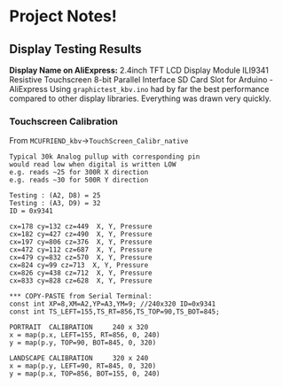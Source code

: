 # Project Notes!

## Display Testing Results
**Display Name on AliExpress:** 2.4inch TFT LCD Display Module ILI9341 Resistive Touchscreen 8-bit Parallel Interface SD Card Slot for Arduino - AliExpress
Using `graphictest_kbv.ino` had by far the best performance compared to other display libraries. Everything was drawn very quickly. 
### Touchscreen Calibration
From `MCUFRIEND_kbv`->`TouchScreen_Calibr_native`
```
Typical 30k Analog pullup with corresponding pin
would read low when digital is written LOW
e.g. reads ~25 for 300R X direction
e.g. reads ~30 for 500R Y direction

Testing : (A2, D8) = 25
Testing : (A3, D9) = 32
ID = 0x9341

cx=178 cy=132 cz=449  X, Y, Pressure
cx=182 cy=427 cz=490  X, Y, Pressure
cx=197 cy=806 cz=376  X, Y, Pressure
cx=472 cy=112 cz=687  X, Y, Pressure
cx=479 cy=832 cz=570  X, Y, Pressure
cx=824 cy=99 cz=713  X, Y, Pressure
cx=826 cy=438 cz=712  X, Y, Pressure
cx=833 cy=828 cz=628  X, Y, Pressure

*** COPY-PASTE from Serial Terminal:
const int XP=8,XM=A2,YP=A3,YM=9; //240x320 ID=0x9341
const int TS_LEFT=155,TS_RT=856,TS_TOP=90,TS_BOT=845;

PORTRAIT  CALIBRATION     240 x 320
x = map(p.x, LEFT=155, RT=856, 0, 240)
y = map(p.y, TOP=90, BOT=845, 0, 320)

LANDSCAPE CALIBRATION     320 x 240
x = map(p.y, LEFT=90, RT=845, 0, 320)
y = map(p.x, TOP=856, BOT=155, 0, 240)
```